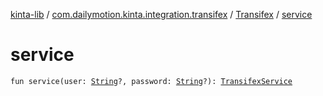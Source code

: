 [kinta-lib](../../index.md) / [com.dailymotion.kinta.integration.transifex](../index.md) / [Transifex](index.md) / [service](./service.md)

# service

`fun service(user: `[`String`](https://kotlinlang.org/api/latest/jvm/stdlib/kotlin/-string/index.html)`?, password: `[`String`](https://kotlinlang.org/api/latest/jvm/stdlib/kotlin/-string/index.html)`?): `[`TransifexService`](../../com.dailymotion.kinta.integration.transifex.internal.model/-transifex-service/index.md)